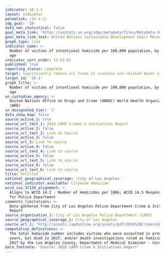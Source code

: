 ```yaml
---
indicator: 16.1.1
layout: indicator
permalink: /16-1-1/
sdg_goal: '16'
data_non_statistical: false
goal_meta_link: 'https://unstats.un.org/sdgs/metadata/files/Metadata-16-01-01.pdf '
goal_meta_link_text: United Nations Sustainable Development Goals Metadata (PDF 222 KB)
graph_type: line
indicator_name: >-
  Number of victims of intentional homicide per 100,000 population, by sex and
  age
indicator_sort_order: 16-01-01
published: true
reporting_status: complete
target: Significantly reduce all forms of violence and related death rates everywhere
target_id: '16.1'
graph_title: >-
  Number of victims of intentional homicide per 100,000 population, by sex and
  age
un_custodian_agency: >-
  United Nations Office on Drugs and Crime (UNODC) World Health Organization
  (WHO)
un_designated_tier: '1'
data_show_map: false
source_active_1: true
source_url_text_1: 2018 LAPD Crimes & Initiatives Report
source_active_2: false
source_url_text_2: Link to Source
source_active_3: false
source_url_3: Link to source
source_active_4: false
source_url_text_4: Link to source
source_active_5: false
source_url_text_5: Link to source
source_active_6: false
source_url_text_6: Link to source
title: Untitled
national_geographical_coverage: 'City of Los Angeles '
national_indicator_available: Citywide Homicide
wccd_iso_37120_alignment: >-
  Aligns to WCCD 14.2 - Number of Homicides per 100k; WCCD 14.5 Response Time
  for Police Department
comments_limitations: >-
  Data gathered from City of Los Angeles Police Department Crime & Initiatives
  Report
source_organisation_1: City of Los Angeles Police Department (LAPD)
source_geographical_coverage_1: City of Los Angeles
source_url_1: 'http://assets.lapdonline.org/assets/pdf/2018%20Crimes%20and%20Initiatives.pdf'
computation_definitions: >-
  The total homicide number includes victims who were assaulted in previous
  years, but died in 2017, and/or death investigations ruled as homicides in
  2017 by the Los Angeles County, Department of Medical Examiner - Coroner.
data_footnote: 'Source: 2018 LAPD Crime & Initiatives Report'
---
```

